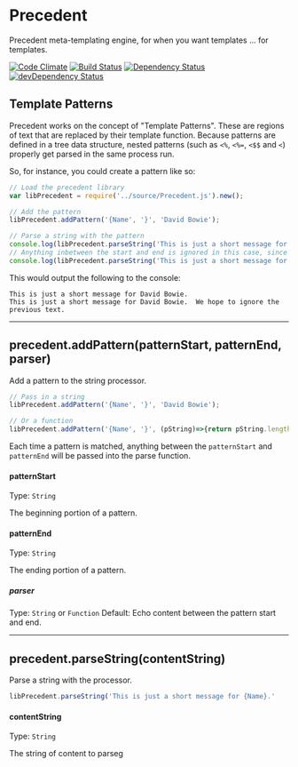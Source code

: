 # Precedent
Precedent meta-templating engine, for when you want templates ... for templates.

[![Code Climate](https://codeclimate.com/github/stevenvelozo/precedent/badges/gpa.svg)](https://codeclimate.com/github/stevenvelozo/precedent) [![Build Status](https://travis-ci.org/stevenvelozo/precedent.svg?branch=master)](https://travis-ci.org/stevenvelozo/precedent) [![Dependency Status](https://david-dm.org/stevenvelozo/precedent.svg)](https://david-dm.org/stevenvelozo/precedent) [![devDependency Status](https://david-dm.org/stevenvelozo/precedent/dev-status.svg)](https://david-dm.org/stevenvelozo/precedent#info=devDependencies)

## Template Patterns

Precedent works on the concept of "Template Patterns".  These are regions of text that are replaced by their template function.  Because patterns are defined in a tree data structure, nested patterns (such as `<%`, `<%=`, `<$$` and `<`) properly get parsed in the same process run.

So, for instance, you could create a pattern like so:


```js
// Load the precedent library
var libPrecedent = require('../source/Precedent.js').new();

// Add the pattern
libPrecedent.addPattern('{Name', '}', 'David Bowie');

// Parse a string with the pattern
console.log(libPrecedent.parseString('This is just a short message for {Name}.');
// Anything inbetween the start and end is ignored in this case, since it is a string substitution.
console.log(libPrecedent.parseString('This is just a short message for {Name THIS TEXT IS IGNORED}.  We hope to ignore the previous text.');
```

This would output the following to the console:

```
This is just a short message for David Bowie.
This is just a short message for David Bowie.  We hope to ignore the previous text.
```

---

## precedent.addPattern(patternStart, patternEnd, parser)

Add a pattern to the string processor.

```javascript
// Pass in a string
libPrecedent.addPattern('{Name', '}', 'David Bowie');

// Or a function
libPrecedent.addPattern('{Name', '}', (pString)=>{return pString.length;});
```

Each time a pattern is matched, anything between the `patternStart` and `patternEnd` will be passed into the parse function.

#### patternStart
Type: `String`

The beginning portion of a pattern.

#### patternEnd
Type: `String`

The ending portion of a pattern.

##### parser
Type: `String` or `Function`
Default: Echo content between the pattern start and end.

---

## precedent.parseString(contentString)

Parse a string with the processor.

```javascript
libPrecedent.parseString('This is just a short message for {Name}.'
```

#### contentString
Type: `String`

The string of content to parseg